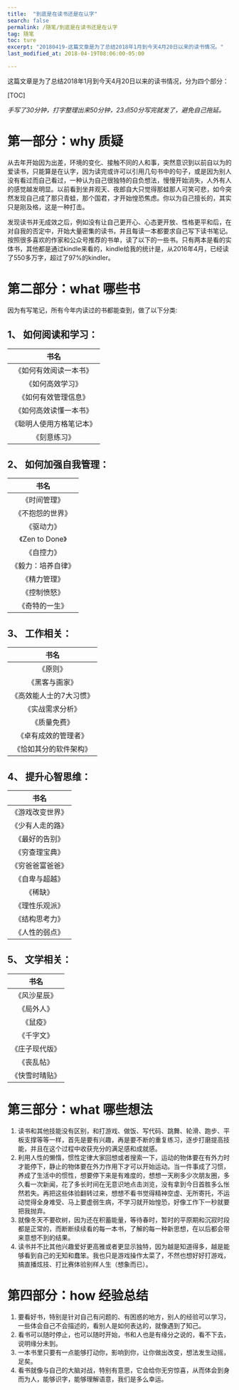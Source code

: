 ```yaml
---
title:  "到底是在读书还是在认字"
search: false
permalink: /随笔/到底是在读书还是在认字
tag: 随笔
toc: ture
excerpt: "20180419-这篇文章是为了总结2018年1月到今天4月20日以来的读书情况。"
last_modified_at: 2018-04-19T08:06:00-05:00

---
```




这篇文章是为了总结2018年1月到今天4月20日以来的读书情况，分为四个部分：

[TOC]

*手写了30分钟，打字整理出来50分钟，23点50分写完就发了，避免自己拖延。*

# 第一部分：why 质疑

从去年开始因为出差，环境的变化、接触不同的人和事，突然意识到以前自以为的爱读书，只能算是在认字，因为读完或许可以引用几句书中的句子，或是因为别人没有看过而自己看过，一种认为自己很独特的自负想法，慢慢开始消失，人外有人的感觉越发明显。以前看到坐井观天、夜郎自大只觉得那蛙那人可笑可悲，如今突然发现自己成了那只青蛙，那个国君，才开始惶恐焦虑。你以为自己擅长的，其实只是刚及格，这是一种打击。

发现读书并无成效之后，例如没有让自己更开心、心态更开放、性格更平和后，在对自我的否定中，开始大量密集的读书，并且每读一本都要求自己写下读书笔记。按照很多喜欢的作家和公众号推荐的书单，读了以下的一些书。只有两本是看的实体书，其他都是通过kindle来看的，kindle给我的统计是，从2016年4月，已经读了550多万字，超过了97%的kindler。

# 第二部分：what 哪些书

因为有写笔记，所有今年内读过的书都能查到，做了以下分类:

## 1、  如何阅读和学习：

|           书名           |
| :----------------------: |
|  《如何有效阅读一本书》  |
|     《如何高效学习》     |
|   《如何有效管理信息》   |
|  《如何高效读懂一本书》  |
| 《聪明人使用方格笔记本》 |
|       《刻意练习》       |

## 2、  如何加强自我管理：

|        书名        |
| :----------------: |
|    《时间管理》    |
|  《不抱怨的世界》  |
|     《驱动力》     |
|  《Zen to Done》   |
|     《自控力》     |
| 《毅力：培养自律》 |
|    《精力管理》    |
|    《控制愤怒》    |
|   《奇特的一生》   |





## 3、  工作相关：

|          书名           |
| :---------------------: |
|        《原则》         |
|     《黑客与画家》      |
| 《高效能人士的7大习惯》 |
|    《实战需求分析》     |
|      《质量免费》       |
|  《卓有成效的管理者》   |
| 《恰如其分的软件架构》  |



## 4、  提升心智思维：

|       书名       |
| :--------------: |
| 《游戏改变世界》 |
| 《少有人走的路》 |
|  《最好的告别》  |
|  《穷查理宝典》  |
| 《穷爸爸富爸爸》 |
|  《自卑与超越》  |
|     《稀缺》     |
|  《理性乐观派》  |
|  《结构思考力》  |
|  《人性的弱点》  |



## 5、  文学相关：

|      书名      |
| :------------: |
|  《风沙星辰》  |
|   《局外人》   |
|    《鼠疫》    |
|   《千字文》   |
| 《庄子现代版》 |
|   《丧乱帖》   |
| 《快雪时晴贴》 |



# 第三部分：what 哪些想法

1. 读书和其他技能没有区别，和打游戏、做饭、写代码、跳舞、轮滑、跑步、平板支撑等等一样，首先是要有兴趣，再是要不断的重复练习，逐步打磨提高技能，并且在这个过程中收获充分的满足感和成就感。
2. 利用人性的懒惰，惯性定律大家回想或者搜索一下，运动的物体要在有外力时才能停下，静止的物体要在外力作用下才可以开始运动。当一件事成了习惯，养成了生活中的惯性，想要停下来是有难度的，想想一天刷多少次朋友圈，多久看一次新闻，花了多长时间在无意识地点击浏览，没有拿到今日首胜多么怅然若失。再把这些体验翻转过来，想想不看书觉得精神空虚、无所寄托，不运动觉得全身难受、马上要虚弱生病，不学习就开始惶恐，好像工作下一秒就要把我抛弃。
3.   就像冬天不要砍树，因为还在积蓄能量，等待春时，暂时的平原期和沉寂时段都是正常的，而断断续续看的每一本书，了解的每一种新思想，在以后都会带来意想不到的结果。
4.  读书并不比其他兴趣爱好更高雅或者更显示独特，因为越是知道得多，越是能够看到自己的无知和蠢笨。我也只是游戏操作太菜了，不然也想好好打游戏，搞直播炫技、打比赛体验别样人生（想象而已）。

# 第四部分：how 经验总结



1. 要看好书，特别是针对自己有问题的、有困惑的地方，别人的经验可以学习，一些体会自己不会描述的，看别人是如何表达的，就像遇到了知己。
2.   看书可以随时停止，也可以随时开始，书和人也是有缘分之说的，看不下去，说明缘分未到。
3.  一本书里只要有一点能够打动你，影响到你，让你做出改变，想法发生动摇，足矣。
4.  看书就像与自己的大脑对战，特别有意思，它会给你无穷惊喜，从而体会到身而为人，能够识字，能够理解语意，我们是多么幸运。

